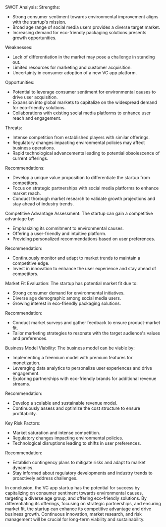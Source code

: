 SWOT Analysis:
Strengths:
- Strong consumer sentiment towards environmental improvement aligns with the startup's mission.
- Broad age range of social media users provides a diverse target market.
- Increasing demand for eco-friendly packaging solutions presents growth opportunities.

Weaknesses:
- Lack of differentiation in the market may pose a challenge in standing out.
- Limited resources for marketing and customer acquisition.
- Uncertainty in consumer adoption of a new VC app platform.

Opportunities:
- Potential to leverage consumer sentiment for environmental causes to drive user acquisition.
- Expansion into global markets to capitalize on the widespread demand for eco-friendly solutions.
- Collaborations with existing social media platforms to enhance user reach and engagement.

Threats:
- Intense competition from established players with similar offerings.
- Regulatory changes impacting environmental policies may affect business operations.
- Rapid technological advancements leading to potential obsolescence of current offerings.

Recommendations:
- Develop a unique value proposition to differentiate the startup from competitors.
- Focus on strategic partnerships with social media platforms to enhance market reach.
- Conduct thorough market research to validate growth projections and stay ahead of industry trends.

Competitive Advantage Assessment:
The startup can gain a competitive advantage by:
- Emphasizing its commitment to environmental causes.
- Offering a user-friendly and intuitive platform.
- Providing personalized recommendations based on user preferences.

Recommendation:
- Continuously monitor and adapt to market trends to maintain a competitive edge.
- Invest in innovation to enhance the user experience and stay ahead of competitors.

Market Fit Evaluation:
The startup has potential market fit due to:
- Strong consumer demand for environmental initiatives.
- Diverse age demographic among social media users.
- Growing interest in eco-friendly packaging solutions.

Recommendation:
- Conduct market surveys and gather feedback to ensure product-market fit.
- Tailor marketing strategies to resonate with the target audience's values and preferences.

Business Model Viability:
The business model can be viable by:
- Implementing a freemium model with premium features for monetization.
- Leveraging data analytics to personalize user experiences and drive engagement.
- Exploring partnerships with eco-friendly brands for additional revenue streams.

Recommendation:
- Develop a scalable and sustainable revenue model.
- Continuously assess and optimize the cost structure to ensure profitability.

Key Risk Factors:
- Market saturation and intense competition.
- Regulatory changes impacting environmental policies.
- Technological disruptions leading to shifts in user preferences.

Recommendation:
- Establish contingency plans to mitigate risks and adapt to market dynamics.
- Stay informed about regulatory developments and industry trends to proactively address challenges.

In conclusion, the VC app startup has the potential for success by capitalizing on consumer sentiment towards environmental causes, targeting a diverse age group, and offering eco-friendly solutions. By differentiating its offerings, focusing on strategic partnerships, and ensuring market fit, the startup can enhance its competitive advantage and drive business growth. Continuous innovation, market research, and risk management will be crucial for long-term viability and sustainability.